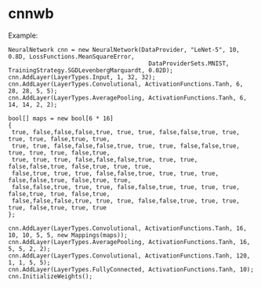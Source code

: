 cnnwb
=====

Example:

	NeuralNetwork cnn = new NeuralNetwork(DataProvider, "LeNet-5", 10, 0.8D, LossFunctions.MeanSquareError, 
											DataProviderSets.MNIST, TrainingStrategy.SGDLevenbergMarquardt, 0.02D);
	cnn.AddLayer(LayerTypes.Input, 1, 32, 32);
	cnn.AddLayer(LayerTypes.Convolutional, ActivationFunctions.Tanh, 6, 28, 28, 5, 5);
	cnn.AddLayer(LayerTypes.AveragePooling, ActivationFunctions.Tanh, 6, 14, 14, 2, 2);

	bool[] maps = new bool[6 * 16] 
	{
	 true, false,false,false,true, true, true, false,false,true, true, true, true, false,true, true,
	 true, true, false,false,false,true, true, true, false,false,true, true, true, true, false,true,
	 true, true, true, false,false,false,true, true, true, false,false,true, false,true, true, true,
	 false,true, true, true, false,false,true, true, true, true, false,false,true, false,true, true,
	 false,false,true, true, true, false,false,true, true, true, true, false,true, true, false,true,
	 false,false,false,true, true, true, false,false,true, true, true, true, false,true, true, true
	};

	cnn.AddLayer(LayerTypes.Convolutional, ActivationFunctions.Tanh, 16, 10, 10, 5, 5, new Mappings(maps));
	cnn.AddLayer(LayerTypes.AveragePooling, ActivationFunctions.Tanh, 16, 5, 5, 2, 2);
	cnn.AddLayer(LayerTypes.Convolutional, ActivationFunctions.Tanh, 120, 1, 1, 5, 5);
	cnn.AddLayer(LayerTypes.FullyConnected, ActivationFunctions.Tanh, 10);
	cnn.InitializeWeights(); 
